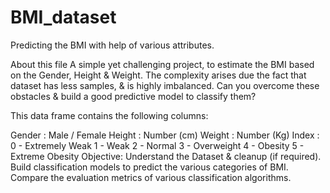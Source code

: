 # BMI_dataset
Predicting the BMI with help of various attributes.


About this file
A simple yet challenging project, to estimate the BMI based on the Gender, Height & Weight.
The complexity arises due the fact that dataset has less samples, & is highly imbalanced.
Can you overcome these obstacles & build a good predictive model to classify them?

This data frame contains the following columns:

Gender : Male / Female
Height : Number (cm)
Weight : Number (Kg)
Index :
0 - Extremely Weak
1 - Weak
2 - Normal
3 - Overweight
4 - Obesity
5 - Extreme Obesity
Objective:
Understand the Dataset & cleanup (if required).
Build classification models to predict the various categories of BMI.
Compare the evaluation metrics of various classification algorithms.
